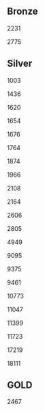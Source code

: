 ## Bronze

2231

2775

## Silver

1003

1436

1620

1654

1676

1764

1874

1966

2108

2164

2606

2805

4949

9095

9375

9461

10773

11047

11399

11723

17219

18111

## GOLD

2467
